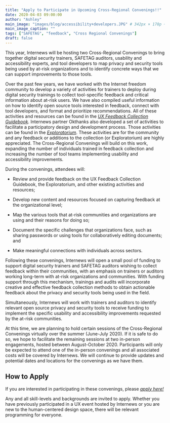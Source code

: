 ```yaml
---
title: "Apply to Participate in Upcoming Cross-Regional Convenings!!"
date: 2020-04-03 09:00:00
author: "Ashley"
main_image: "images/blog/accessibility+developers.JPG" # 342px × 178p ~2x1
main_image_caption: ""
tags: ["SAFETAG", "feedback", "Cross Regional Convenings"]
draft: false
---
```


This year, Internews will be hosting two Cross-Regional Convenings to bring together digital security trainers, SAFETAG auditors, usability and accessibility experts, and tool developers to map privacy and security tools being used by at-risk organizations and to identify concrete ways that we can support improvements to those tools.

Over the past few years, we have worked with the Internet freedom community to develop a variety of activities for trainers to deploy during digital security trainings to collect tool-specific feedback and critical information about at-risk users. We have also compiled useful information on how to identify open source tools interested in feedback, connect with tool developers, and format and prioritize recommendations. All of these activities and resources can be found in the [*UX Feedback Collection Guidebook*](https://usable.tools/guidebook). Internews partner Okthanks also developed a set of activities to facilitate a participatory design and development process. Those activities can be found in the [*Exploratorium*](https://okthanks.com/exploratorium). These activities are for the community and any feedback or additions to the collection (or Exploratorium) are highly appreciated. The Cross-Regional Convenings will build on this work, expanding the number of individuals trained in feedback collection and increasing the number of tool teams implementing usability and accessibility improvements.

During the convenings, attendees will:

-   Review and provide feedback on the UX Feedback Collection Guidebook, the Exploratorium, and other existing activities and resources;

-   Develop new content and resources focused on capturing feedback at the organizational level; 

-   Map the various tools that at-risk communities and organizations are using and their reasons for doing so; 

-   Document the specific challenges that organizations face, such as sharing passwords or using tools for collaboratively editing documents; and

-   Make meaningful connections with individuals across sectors. 

Following these convenings, Internews will open a small pool of funding to support digital security trainers and SAFETAG auditors wishing to collect feedback within their communities, with an emphasis on trainers or auditors working long-term with at-risk organizations and communities. With funding support through this mechanism, trainings and audits will incorporate creative and effective feedback collection methods to obtain actionable feedback about the privacy and security tools being used in the field.

Simultaneously, Internews will work with trainers and auditors to identify relevant open source privacy and security tools to receive funding to implement the specific usability and accessibility improvements requested by the at-risk communities.

At this time, we are planning to hold certain sessions of the Cross-Regional Convenings virtually over the summer (June-July 2020). If it is safe to do so, we hope to facilitate the remaining sessions at two in-person engagements, hosted between August-October 2020. Participants will only be expected to attend one of the in-person convenings and all associated costs will be covered by Internews. We will continue to provide updates and potential dates and locations for the convenings as we have them. 

## How to Apply 

If you are interested in participating in these convenings, please [*apply here!*](https://docs.google.com/forms/d/e/1FAIpQLSeMCH6GJRtMNhNniXHuqSPK1r2qpSVZI2rr5MxqPfROZcX3xw/viewform?usp=sf_link)

Any and all skill-levels and backgrounds are invited to apply. Whether you have previously participated in a UX event hosted by Internews or you are new to the human-centered design space, there will be relevant programming for everyone.
